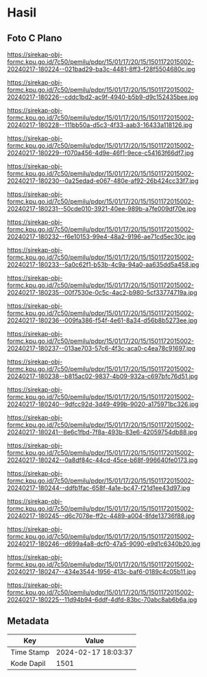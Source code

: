 # Hasil

## Foto C Plano

https://sirekap-obj-formc.kpu.go.id/7c50/pemilu/pdpr/15/01/17/20/15/1501172015002-20240217-180224--021bad29-ba3c-4481-8ff3-f28f5504680c.jpg

https://sirekap-obj-formc.kpu.go.id/7c50/pemilu/pdpr/15/01/17/20/15/1501172015002-20240217-180226--cddc1bd2-ac9f-4940-b5b9-d9c152435bee.jpg

https://sirekap-obj-formc.kpu.go.id/7c50/pemilu/pdpr/15/01/17/20/15/1501172015002-20240217-180228--111bb50a-d5c3-4f33-aab3-16433a118126.jpg

https://sirekap-obj-formc.kpu.go.id/7c50/pemilu/pdpr/15/01/17/20/15/1501172015002-20240217-180229--f070a456-4d9e-46f1-9ece-c54163f66df7.jpg

https://sirekap-obj-formc.kpu.go.id/7c50/pemilu/pdpr/15/01/17/20/15/1501172015002-20240217-180230--0a25edad-e067-480e-af92-26b424cc33f7.jpg

https://sirekap-obj-formc.kpu.go.id/7c50/pemilu/pdpr/15/01/17/20/15/1501172015002-20240217-180231--50cde010-3921-40ee-989b-a7fe009df70e.jpg

https://sirekap-obj-formc.kpu.go.id/7c50/pemilu/pdpr/15/01/17/20/15/1501172015002-20240217-180232--f6e10153-99e4-48a2-9196-ae71cd5ec30c.jpg

https://sirekap-obj-formc.kpu.go.id/7c50/pemilu/pdpr/15/01/17/20/15/1501172015002-20240217-180233--5a0c62f1-b53b-4c9a-94a0-aa635dd5a458.jpg

https://sirekap-obj-formc.kpu.go.id/7c50/pemilu/pdpr/15/01/17/20/15/1501172015002-20240217-180235--00f7530e-0c5c-4ac2-b980-5cf33774719a.jpg

https://sirekap-obj-formc.kpu.go.id/7c50/pemilu/pdpr/15/01/17/20/15/1501172015002-20240217-180236--009fa386-f54f-4e61-8a34-d56b8b5273ee.jpg

https://sirekap-obj-formc.kpu.go.id/7c50/pemilu/pdpr/15/01/17/20/15/1501172015002-20240217-180237--013ae703-57c6-4f3c-aca0-c4ea78c91697.jpg

https://sirekap-obj-formc.kpu.go.id/7c50/pemilu/pdpr/15/01/17/20/15/1501172015002-20240217-180238--b815ac02-9837-4b09-932a-c697bfc76d51.jpg

https://sirekap-obj-formc.kpu.go.id/7c50/pemilu/pdpr/15/01/17/20/15/1501172015002-20240217-180240--9dfcc92d-3d49-499b-9020-a175971bc326.jpg

https://sirekap-obj-formc.kpu.go.id/7c50/pemilu/pdpr/15/01/17/20/15/1501172015002-20240217-180241--8e6c1fbd-7f8a-493b-83e6-42059754db88.jpg

https://sirekap-obj-formc.kpu.go.id/7c50/pemilu/pdpr/15/01/17/20/15/1501172015002-20240217-180242--0a8df84c-44cd-45ce-b68f-996640fe0173.jpg

https://sirekap-obj-formc.kpu.go.id/7c50/pemilu/pdpr/15/01/17/20/15/1501172015002-20240217-180244--ddfb1fac-658f-4a1e-bc47-f21d1ee43d97.jpg

https://sirekap-obj-formc.kpu.go.id/7c50/pemilu/pdpr/15/01/17/20/15/1501172015002-20240217-180245--d6c7078e-ff2c-4489-a004-8fde13736f88.jpg

https://sirekap-obj-formc.kpu.go.id/7c50/pemilu/pdpr/15/01/17/20/15/1501172015002-20240217-180246--d699a4a8-dcf0-47a5-9090-e9d1c6340b20.jpg

https://sirekap-obj-formc.kpu.go.id/7c50/pemilu/pdpr/15/01/17/20/15/1501172015002-20240217-180247--434e3544-1956-413c-baf6-0189c4c05b11.jpg

https://sirekap-obj-formc.kpu.go.id/7c50/pemilu/pdpr/15/01/17/20/15/1501172015002-20240217-180225--11d94b94-6ddf-4dfd-83bc-70abc8ab6b6a.jpg


## Metadata

| Key        | Value               |
| ---------- | ------------------- |
| Time Stamp | 2024-02-17 18:03:37 |
| Kode Dapil | 1501                |



